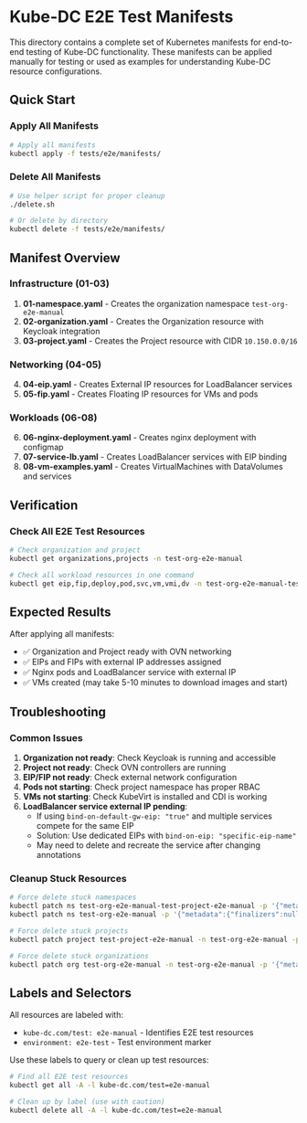 # Kube-DC E2E Test Manifests

This directory contains a complete set of Kubernetes manifests for end-to-end testing of Kube-DC functionality. These manifests can be applied manually for testing or used as examples for understanding Kube-DC resource configurations.

## Quick Start

### Apply All Manifests
```bash
# Apply all manifests
kubectl apply -f tests/e2e/manifests/
```

### Delete All Manifests
```bash
# Use helper script for proper cleanup
./delete.sh

# Or delete by directory
kubectl delete -f tests/e2e/manifests/
```

## Manifest Overview

### Infrastructure (01-03)
1. **01-namespace.yaml** - Creates the organization namespace `test-org-e2e-manual`
2. **02-organization.yaml** - Creates the Organization resource with Keycloak integration
3. **03-project.yaml** - Creates the Project resource with CIDR `10.150.0.0/16`

### Networking (04-05)
4. **04-eip.yaml** - Creates External IP resources for LoadBalancer services
5. **05-fip.yaml** - Creates Floating IP resources for VMs and pods

### Workloads (06-08)
6. **06-nginx-deployment.yaml** - Creates nginx deployment with configmap
7. **07-service-lb.yaml** - Creates LoadBalancer services with EIP binding
8. **08-vm-examples.yaml** - Creates VirtualMachines with DataVolumes and services

## Verification

### Check All E2E Test Resources
```bash
# Check organization and project
kubectl get organizations,projects -n test-org-e2e-manual

# Check all workload resources in one command
kubectl get eip,fip,deploy,pod,svc,vm,vmi,dv -n test-org-e2e-manual-test-project-e2e-manual
```

## Expected Results

After applying all manifests:
- ✅ Organization and Project ready with OVN networking
- ✅ EIPs and FIPs with external IP addresses assigned
- ✅ Nginx pods and LoadBalancer service with external IP
- ✅ VMs created (may take 5-10 minutes to download images and start)

## Troubleshooting

### Common Issues
1. **Organization not ready**: Check Keycloak is running and accessible
2. **Project not ready**: Check OVN controllers are running
3. **EIP/FIP not ready**: Check external network configuration
4. **Pods not starting**: Check project namespace has proper RBAC
5. **VMs not starting**: Check KubeVirt is installed and CDI is working
6. **LoadBalancer service external IP pending**: 
   - If using `bind-on-default-gw-eip: "true"` and multiple services compete for the same EIP
   - Solution: Use dedicated EIPs with `bind-on-eip: "specific-eip-name"`
   - May need to delete and recreate the service after changing annotations

### Cleanup Stuck Resources
```bash
# Force delete stuck namespaces
kubectl patch ns test-org-e2e-manual-test-project-e2e-manual -p '{"metadata":{"finalizers":null}}'
kubectl patch ns test-org-e2e-manual -p '{"metadata":{"finalizers":null}}'

# Force delete stuck projects
kubectl patch project test-project-e2e-manual -n test-org-e2e-manual -p '{"metadata":{"finalizers":null}}'

# Force delete stuck organizations
kubectl patch org test-org-e2e-manual -n test-org-e2e-manual -p '{"metadata":{"finalizers":null}}'
```

## Labels and Selectors

All resources are labeled with:
- `kube-dc.com/test: e2e-manual` - Identifies E2E test resources
- `environment: e2e-test` - Test environment marker

Use these labels to query or clean up test resources:
```bash
# Find all E2E test resources
kubectl get all -A -l kube-dc.com/test=e2e-manual

# Clean up by label (use with caution)
kubectl delete all -A -l kube-dc.com/test=e2e-manual
```
